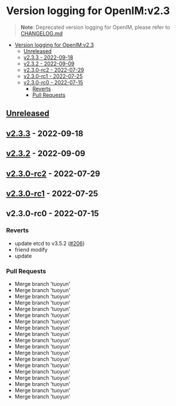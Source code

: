 # Version logging for OpenIM:v2.3

> **Note**:
> Deprecated version logging for OpenIM, please refer to [CHANGELOG.md](../CHANGELOG.md)

<!-- BEGIN MUNGE: GENERATED_TOC -->

- [Version logging for OpenIM:v2.3](#version-logging-for-openimv23)
  - [Unreleased](#unreleased)
  - [v2.3.3 - 2022-09-18](#v233---2022-09-18)
  - [v2.3.2 - 2022-09-09](#v232---2022-09-09)
  - [v2.3.0-rc2 - 2022-07-29](#v230-rc2---2022-07-29)
  - [v2.3.0-rc1 - 2022-07-25](#v230-rc1---2022-07-25)
  - [v2.3.0-rc0 - 2022-07-15](#v230-rc0---2022-07-15)
    - [Reverts](#reverts)
    - [Pull Requests](#pull-requests)


<!-- END MUNGE: GENERATED_TOC -->

<a name="unreleased"></a>
## [Unreleased]


<a name="v2.3.3"></a>
## [v2.3.3] - 2022-09-18

<a name="v2.3.2"></a>
## [v2.3.2] - 2022-09-09

<a name="v2.3.0-rc2"></a>
## [v2.3.0-rc2] - 2022-07-29

<a name="v2.3.0-rc1"></a>
## [v2.3.0-rc1] - 2022-07-25

<a name="v2.3.0-rc0"></a>
## v2.3.0-rc0 - 2022-07-15
### Reverts
- update etcd to v3.5.2 ([#206](https://github.com/JettyJiang/open-im-server/issues/206))
- friend modify
- update

### Pull Requests
- Merge branch 'tuoyun'
- Merge branch 'tuoyun'
- Merge branch 'tuoyun'
- Merge branch 'tuoyun'
- Merge branch 'tuoyun'
- Merge branch 'tuoyun'
- Merge branch 'tuoyun'
- Merge branch 'tuoyun'
- Merge branch 'tuoyun'
- Merge branch 'tuoyun'
- Merge branch 'tuoyun'
- Merge branch 'tuoyun'
- Merge branch 'tuoyun'
- Merge branch 'tuoyun'
- Merge branch 'tuoyun'
- Merge branch 'tuoyun'
- Merge branch 'tuoyun'
- Merge branch 'tuoyun'
- Merge branch 'tuoyun'


[Unreleased]: https://github.com/JettyJiang/open-im-server/compare/v2.3.3...HEAD
[v2.3.3]: https://github.com/JettyJiang/open-im-server/compare/v2.3.2...v2.3.3
[v2.3.2]: https://github.com/JettyJiang/open-im-server/compare/v2.3.0-rc2...v2.3.2
[v2.3.0-rc2]: https://github.com/JettyJiang/open-im-server/compare/v2.3.0-rc1...v2.3.0-rc2
[v2.3.0-rc1]: https://github.com/JettyJiang/open-im-server/compare/v2.3.0-rc0...v2.3.0-rc1
